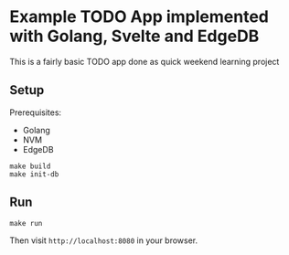 # Example TODO App implemented with Golang, Svelte and EdgeDB

This is a fairly basic TODO app done as quick weekend learning project

## Setup

Prerequisites:

- Golang
- NVM
- EdgeDB

```
make build
make init-db
```

## Run

```
make run
```

Then visit `http://localhost:8080` in your browser.
